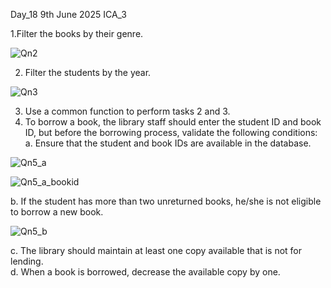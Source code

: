 Day_18
9th June 2025 ICA_3

1.Filter the books by their genre. 

![Qn2](https://github.com/user-attachments/assets/763224b5-82e8-4f0d-91b2-09f46ae5891c)

2. Filter the students by the year.

![Qn3](https://github.com/user-attachments/assets/373db906-e69c-45d8-bd1b-fc564430b417)

   
3. Use a common function to perform tasks 2 and 3. 
4. To borrow a book, the library staff should enter the student ID and book ID, but 
before the borrowing process, validate the following conditions: 
a. Ensure that the student and book IDs are available in the database.

![Qn5_a](https://github.com/user-attachments/assets/ec0988e6-10a7-4058-88cc-f2bab5150ee1)

![Qn5_a_bookid](https://github.com/user-attachments/assets/06e6163a-64cb-4bbb-a72c-005220fd252a)

b. If the student has more than two unreturned books, he/she is not eligible to 
borrow a new book.  

![Qn5_b](https://github.com/user-attachments/assets/5b145c4f-2c97-4d8c-8473-8fd6b8513384)

c. The library should maintain at least one copy available that is not for lending.  
d. When a book is borrowed, decrease the available copy by one. 


